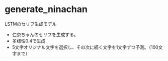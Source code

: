 # generate_ninachan

LSTMのセリフ生成モデル

* 仁奈ちゃんのセリフを生成する。
* 多様性0.4で生成
* 5文字オリジナル文字を選択し、その次に続く文字を1文字ずつ予測。（100文字まで）
